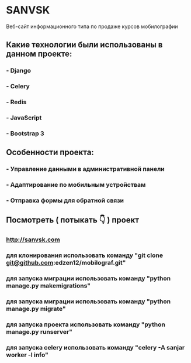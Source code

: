 # SANVSK

Веб-сайт информационного типа по продаже курсов мобилографии

## Какие технологии были использованы в данном проекте:
### - Django
### - Celery
### - Redis
### - JavaScript
### - Bootstrap 3

## Особенности проекта:
### - Управление данными в административной панели
### - Адаптирование по мобильным устройствам
### - Отправка формы для обратной связи

## Посмотреть ( потыкать 👇 ) проект
### http://sanvsk.com




### для клонирования использовать команду "git clone git@github.com:edzen12/mobilograf.git"
### для запуска миграции использовать команду "python manage.py makemigrations"
### для запуска миграции использовать команду "python manage.py migrate"
### для запуска проекта использовать команду "python manage.py runserver"
### для запуска celery использовать команду "celery -A sanjar worker -l info"